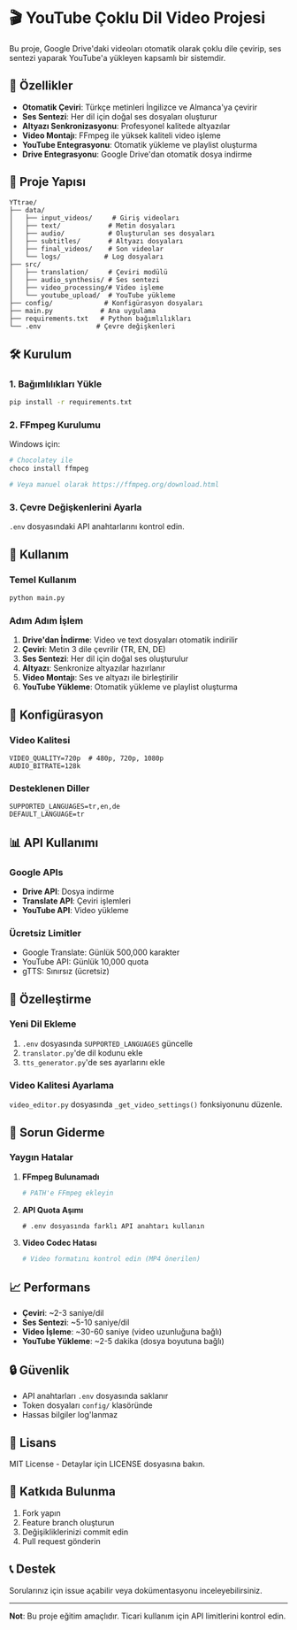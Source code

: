 # 🎬 YouTube Çoklu Dil Video Projesi

Bu proje, Google Drive'daki videoları otomatik olarak çoklu dile çevirip, ses sentezi yaparak YouTube'a yükleyen kapsamlı bir sistemdir.

## 🚀 Özellikler

- **Otomatik Çeviri**: Türkçe metinleri İngilizce ve Almanca'ya çevirir
- **Ses Sentezi**: Her dil için doğal ses dosyaları oluşturur
- **Altyazı Senkronizasyonu**: Profesyonel kalitede altyazılar
- **Video Montajı**: FFmpeg ile yüksek kaliteli video işleme
- **YouTube Entegrasyonu**: Otomatik yükleme ve playlist oluşturma
- **Drive Entegrasyonu**: Google Drive'dan otomatik dosya indirme

## 📁 Proje Yapısı

```
YTtrae/
├── data/
│   ├── input_videos/     # Giriş videoları
│   ├── text/            # Metin dosyaları
│   ├── audio/           # Oluşturulan ses dosyaları
│   ├── subtitles/       # Altyazı dosyaları
│   ├── final_videos/    # Son videolar
│   └── logs/           # Log dosyaları
├── src/
│   ├── translation/     # Çeviri modülü
│   ├── audio_synthesis/ # Ses sentezi
│   ├── video_processing/# Video işleme
│   └── youtube_upload/  # YouTube yükleme
├── config/             # Konfigürasyon dosyaları
├── main.py            # Ana uygulama
├── requirements.txt   # Python bağımlılıkları
└── .env              # Çevre değişkenleri
```

## 🛠️ Kurulum

### 1. Bağımlılıkları Yükle

```bash
pip install -r requirements.txt
```

### 2. FFmpeg Kurulumu

Windows için:
```bash
# Chocolatey ile
choco install ffmpeg

# Veya manuel olarak https://ffmpeg.org/download.html
```

### 3. Çevre Değişkenlerini Ayarla

`.env` dosyasındaki API anahtarlarını kontrol edin.

## 🎯 Kullanım

### Temel Kullanım

```bash
python main.py
```

### Adım Adım İşlem

1. **Drive'dan İndirme**: Video ve text dosyaları otomatik indirilir
2. **Çeviri**: Metin 3 dile çevrilir (TR, EN, DE)
3. **Ses Sentezi**: Her dil için doğal ses oluşturulur
4. **Altyazı**: Senkronize altyazılar hazırlanır
5. **Video Montajı**: Ses ve altyazı ile birleştirilir
6. **YouTube Yükleme**: Otomatik yükleme ve playlist oluşturma

## 🔧 Konfigürasyon

### Video Kalitesi
```env
VIDEO_QUALITY=720p  # 480p, 720p, 1080p
AUDIO_BITRATE=128k
```

### Desteklenen Diller
```env
SUPPORTED_LANGUAGES=tr,en,de
DEFAULT_LANGUAGE=tr
```

## 📊 API Kullanımı

### Google APIs
- **Drive API**: Dosya indirme
- **Translate API**: Çeviri işlemleri
- **YouTube API**: Video yükleme

### Ücretsiz Limitler
- Google Translate: Günlük 500,000 karakter
- YouTube API: Günlük 10,000 quota
- gTTS: Sınırsız (ücretsiz)

## 🎨 Özelleştirme

### Yeni Dil Ekleme

1. `.env` dosyasında `SUPPORTED_LANGUAGES` güncelle
2. `translator.py`'de dil kodunu ekle
3. `tts_generator.py`'de ses ayarlarını ekle

### Video Kalitesi Ayarlama

`video_editor.py` dosyasında `_get_video_settings()` fonksiyonunu düzenle.

## 🚨 Sorun Giderme

### Yaygın Hatalar

1. **FFmpeg Bulunamadı**
   ```bash
   # PATH'e FFmpeg ekleyin
   ```

2. **API Quota Aşımı**
   ```
   # .env dosyasında farklı API anahtarı kullanın
   ```

3. **Video Codec Hatası**
   ```bash
   # Video formatını kontrol edin (MP4 önerilen)
   ```

## 📈 Performans

- **Çeviri**: ~2-3 saniye/dil
- **Ses Sentezi**: ~5-10 saniye/dil
- **Video İşleme**: ~30-60 saniye (video uzunluğuna bağlı)
- **YouTube Yükleme**: ~2-5 dakika (dosya boyutuna bağlı)

## 🔒 Güvenlik

- API anahtarları `.env` dosyasında saklanır
- Token dosyaları `config/` klasöründe
- Hassas bilgiler log'lanmaz

## 📝 Lisans

MIT License - Detaylar için LICENSE dosyasına bakın.

## 🤝 Katkıda Bulunma

1. Fork yapın
2. Feature branch oluşturun
3. Değişikliklerinizi commit edin
4. Pull request gönderin

## 📞 Destek

Sorularınız için issue açabilir veya dokümentasyonu inceleyebilirsiniz.

---

**Not**: Bu proje eğitim amaçlıdır. Ticari kullanım için API limitlerini kontrol edin.